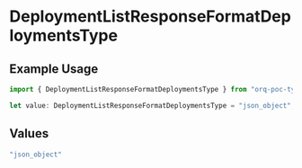 # DeploymentListResponseFormatDeploymentsType

## Example Usage

```typescript
import { DeploymentListResponseFormatDeploymentsType } from "orq-poc-typescript/models/operations";

let value: DeploymentListResponseFormatDeploymentsType = "json_object";
```

## Values

```typescript
"json_object"
```